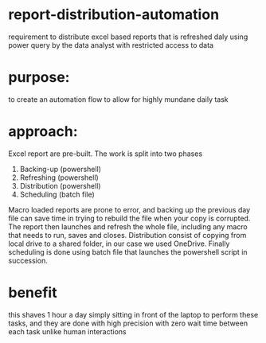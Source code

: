 # report-distribution-automation
requirement to distribute excel based reports that is refreshed daly using power query by the data analyst with restricted access to data

# purpose:
to create an automation flow to allow for highly mundane daily task

# approach:
Excel report are pre-built. The work is split into two phases
1. Backing-up (powershell)
2. Refreshing (powershell)
3. Distribution (powershell)
4. Scheduling (batch file)

Macro loaded reports are prone to error, and backing up the previous day file can save time in trying to rebuild the file when your copy is corrupted. The report then launches and refresh the whole file, including any macro that needs to run, saves and closes. Distribution consist of copying from local drive to a shared folder, in our case we used OneDrive. Finally scheduling is done using batch file that launches the powershell script in succession.

# benefit
this shaves 1 hour a day simply sitting in front of the laptop to perform these tasks, and they are done with high precision with zero wait time between each task unlike human interactions
